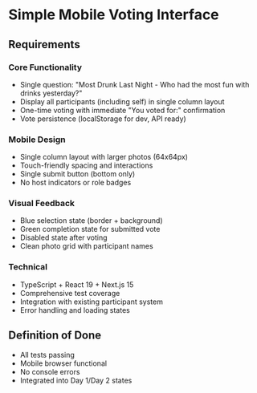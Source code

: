 # Simple Mobile Voting Interface

## Requirements

### Core Functionality

- Single question: "Most Drunk Last Night - Who had the most fun with drinks yesterday?"
- Display all participants (including self) in single column layout
- One-time voting with immediate "You voted for:" confirmation
- Vote persistence (localStorage for dev, API ready)

### Mobile Design

- Single column layout with larger photos (64x64px)
- Touch-friendly spacing and interactions
- Single submit button (bottom only)
- No host indicators or role badges

### Visual Feedback

- Blue selection state (border + background)
- Green completion state for submitted vote
- Disabled state after voting
- Clean photo grid with participant names

### Technical

- TypeScript + React 19 + Next.js 15
- Comprehensive test coverage
- Integration with existing participant system
- Error handling and loading states

## Definition of Done

- All tests passing
- Mobile browser functional
- No console errors
- Integrated into Day 1/Day 2 states